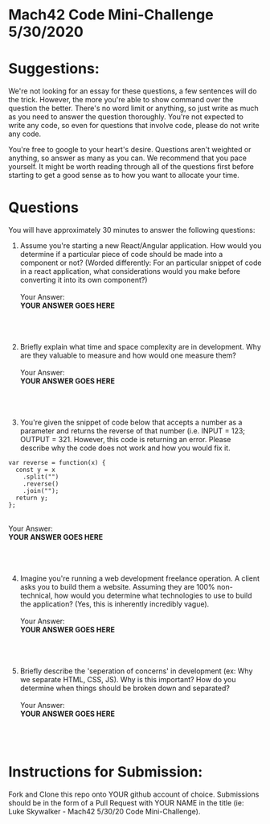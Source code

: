 # Mach42 Code Mini-Challenge 5/30/2020

# Suggestions:
We're not looking for an essay for these questions, a few sentences will do the trick. However, the more you're able to show command over the question the better. There's no word limit or anything, so just write as much as you need to answer the question thoroughly. You're not expected to write any code, so even for questions that involve code, please do not write any code. 

You're free to google to your heart's desire. Questions aren't weighted or anything, so answer as many as you can. We recommend that you pace yourself. It might be worth reading through all of the questions first before starting to get a good sense as to how you want to allocate your time. 


# Questions
You will have approximately 30 minutes to answer the following questions:

1. Assume you're starting a new React/Angular application. How would you determine if a particular piece of code should be made into a component or not? (Worded differently: For an particular snippet of code in a react application, what considerations would you make before converting it into its own component?) <br/><br/>
Your Answer:<br/>
<strong>YOUR ANSWER GOES HERE</strong>
<br/><br/>
<br/><br/>

2. Briefly explain what time and space complexity are in development. Why are they valuable to measure and how would one measure them?<br/><br/>
Your Answer:<br/>
<strong>YOUR ANSWER GOES HERE</strong>
<br/><br/>
<br/><br/>

3. You're given the snippet of code below that accepts a number as a parameter and returns the reverse of that number (i.e. INPUT = 123; OUTPUT = 321. However, this code is returning an error. Please describe why the code does not work and how you would fix it. <br/>
```
var reverse = function(x) {
  const y = x
    .split("")
    .reverse()
    .join("");
  return y;
};
```
<br/>
Your Answer:<br/>
<strong>YOUR ANSWER GOES HERE</strong>
<br/><br/>
<br/><br/>

4. Imagine you're running a web development freelance operation. A client asks you to build them a website. Assuming they are 100% non-technical, how would you determine what technologies to use to build the application? (Yes, this is inherently incredibly vague).<br/><br/>
Your Answer:<br/>
<strong>YOUR ANSWER GOES HERE</strong>
<br/><br/>
<br/><br/>

5. Briefly describe the 'seperation of concerns' in development (ex: Why we separate HTML, CSS, JS). Why is this important? How do you determine when things should be broken down and separated? <br/><br/>
Your Answer: <br/>
<strong>YOUR ANSWER GOES HERE</strong>
<br/><br/>
<br/><br/>

# Instructions for Submission:
Fork and Clone this repo onto YOUR github account of choice.
Submissions should be in the form of a Pull Request with YOUR NAME in the title (ie: Luke Skywalker - Mach42 5/30/20 Code Mini-Challenge).

